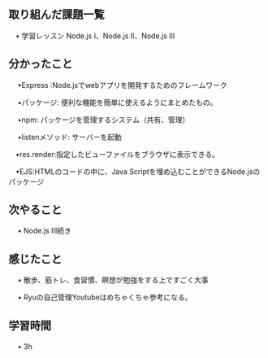## 取り組んだ課題一覧
    
 　• 学習レッスン  Node.js Ⅰ、Node.js Ⅱ、Node.js Ⅲ

## 分かったこと
　 •Express :Node.jsでwebアプリを開発するためのフレームワーク

　 •パッケージ: 便利な機能を簡単に使えるようにまとめたもの。

　 •npm: パッケージを管理するシステム（共有、管理）

　 •listenメソッド: サーバーを起動

 　•res.render:指定したビューファイルをブラウザに表示できる。

 　•EJS:HTMLのコードの中に、Java Scriptを埋め込むことができるNode.jsのパッケージ

## 次やること　

　 • Node.js Ⅲ続き　

## 感じたこと

　 • 散歩、筋トレ、食習慣、瞑想が勉強をする上ですごく大事

　 • Ryuの自己管理Youtubeはめちゃくちゃ参考になる。


## 学習時間

　 • 3h